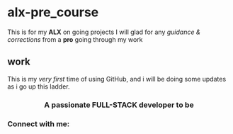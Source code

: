 # alx-pre_course

This is for my **ALX** on going projects
I will glad for any _guidance & corrections_ from a __pro__ going through my work

## work
This is my *very first* time of using GitHub, and i will be doing some updates as i go up this ladder.


<h3 align="center">A passionate FULL-STACK developer to be</h3>

<h3 align="left">Connect with me:</h3>

